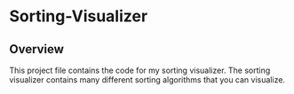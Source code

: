 # Sorting-Visualizer

## Overview
This project file contains the code for my sorting visualizer.
The sorting visualizer contains many different sorting algorithms that you can visualize.

